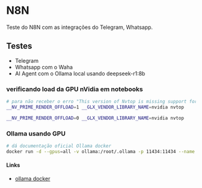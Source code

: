 # N8N
Teste do N8N com as integrações do Telegram, Whatsapp.

## Testes
 * Telegram
 * Whatsapp com o Waha
 * AI Agent com o Ollama local usando deepseek-r1:8b

### verificando load da GPU nVidia em notebooks
```bash
# para não receber o erro "This version of Nvtop is missing support for reporting Intel GPU memory, power, fan and temperature"
__NV_PRIME_RENDER_OFFLOAD=1 __GLX_VENDOR_LIBRARY_NAME=nvidia nvtop

__NV_PRIME_RENDER_OFFLOAD=0 __GLX_VENDOR_LIBRARY_NAME=nvidia nvtop
```

### Ollama usando GPU
```bash
# dá documentação oficial Ollama docker
docker run -d --gpus=all -v ollama:/root/.ollama -p 11434:11434 --name ollama ollama/ollama
```

#### Links
 * [ollama docker](https://ollama.com/blog/ollama-is-now-available-as-an-official-docker-image)